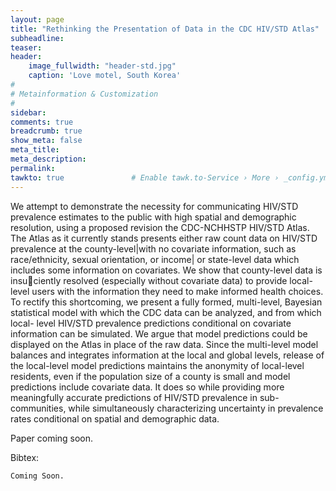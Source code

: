 ```yaml
---
layout: page
title: "Rethinking the Presentation of Data in the CDC HIV/STD Atlas"
subheadline: 
teaser: 
header:
    image_fullwidth: "header-std.jpg"
    caption: 'Love motel, South Korea'
#
# Metainformation & Customization
#
sidebar: 
comments: true
breadcrumb: true
show_meta: false
meta_title:           
meta_description:
permalink:
tawkto: true               # Enable tawk.to-Service › More › _config.yml
---
```

<div class="row">
<div class="medium-8 columns t30">
<img src="{{ site.url }}/images/std.png" alt="">
</div><!-- /.medium-8.columns -->
</div><!-- /.row -->
We attempt to demonstrate the necessity for communicating HIV/STD prevalence estimates to the public
with high spatial and demographic resolution, using a proposed revision the CDC-NCHHSTP HIV/STD
Atlas. The Atlas as it currently stands presents either raw count data on HIV/STD prevalence at
the county-level|with no covariate information, such as race/ethnicity, sexual orientation, or income|
or state-level data which includes some information on covariates. We show that county-level data is
insuciently resolved (especially without covariate data) to provide local-level users with the information
they need to make informed health choices. To rectify this shortcoming, we present a fully formed,
multi-level, Bayesian statistical model with which the CDC data can be analyzed, and from which local-
level HIV/STD prevalence predictions conditional on covariate information can be simulated. We argue
that model predictions could be displayed on the Atlas in place of the raw data. Since the multi-level
model balances and integrates information at the local and global levels, release of the local-level model
predictions maintains the anonymity of local-level residents, even if the population size of a county is
small and model predictions include covariate data. It does so while providing more meaningfully accurate
predictions of HIV/STD prevalence in sub-communities, while simultaneously characterizing uncertainty
in prevalence rates conditional on spatial and demographic data.

Paper coming soon.

Bibtex:
```
Coming Soon.
```



 
